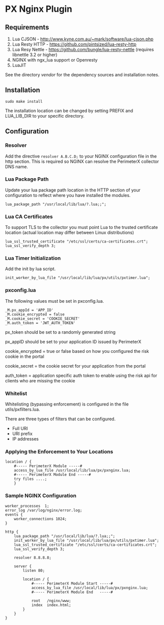 # PX Nginx Plugin

## Requirements
1. Lua CJSON - http://www.kyne.com.au/~mark/software/lua-cjson.php
2. Lua Resty HTTP - https://github.com/pintsized/lua-resty-http
3. Lua Resy Nettle - https://github.com/bungle/lua-resty-nettle (requires libnettle 3.2 or higher)
4. NGINX with ngx_lua support or Openresty
5. LuaJIT

See the directory *vendor* for the dependency sources and installation notes.

## Installation

```
sudo make install
```

The installation location can be changed by setting PREFIX and LUA_LIB_DIR to your specific directory.

## Configuration

### Resolver
Add the directive `resolver A.B.C.D;` to your NGINX configuration file in the http section. This is required so NGINX can resolve the PerimeterX collector DNS name.

### Lua Package Path
Update your lua package path location in the HTTP section of your configuration to reflect where you have installed the modules.

```
lua_package_path "/usr/local/lib/lua/?.lua;;"; 
```

### Lua CA Certificates
To support TLS to the collector you must point Lua to the trusted certificate location (actual location may differ between Linux distributions)

```
lua_ssl_trusted_certificate "/etc/ssl/certs/ca-certificates.crt";
lua_ssl_verify_depth 3;
```

### Lua Timer Initialization
Add the init by lua script.

```
init_worker_by_lua_file "/usr/local/lib/lua/px/utils/pxtimer.lua";
```

### pxconfig.lua 
The following values must be set in pxconfig.lua.

```
_M.px_appId = 'APP_ID'
_M.cookie_encrypted = false
_M.cookie_secret = 'COOKIE_SECRET'
_M.auth_token = 'JWT_AUTH_TOKEN'
```

px_token should be set to a randomly generated string

px_appID should be set to your application ID issued by PerimeterX

cookie_encrypted = true or false based on how you configured the risk cookie in the portal

cookie_secret = the cookie secret for your application from the portal

auth_token = application specific auth token to enable using the risk api for clients who are missing the cookie

### Whitelist 
Whitelisting (bypassing enforcement) is configured in the file utils/pxfilters.lua.

There are three types of filters that can be configured.

* Full URI
* URI prefix
* IP addresses

### Applying the Enforcement to Your Locations


```
location / {
    #----- PerimeterX Module -----#
    access_by_lua_file /usr/local/lib/lua/px/pxnginx.lua;
    #----- PerimeterX Module End -----#
    try files ....;
    }
```

### Sample NGINX Configuration

```
worker_processes  1;
error_log /var/log/nginx/error.log;
events {
    worker_connections 1024;
}

http {
    lua_package_path "/usr/local/lib/lua/?.lua;;";
    init_worker_by_lua_file "/usr/local/lib/lua/px/utils/pxtimer.lua";
    lua_ssl_trusted_certificate "/etc/ssl/certs/ca-certificates.crt";
    lua_ssl_verify_depth 3;
    
    resolver 8.8.8.8;

    server {
        listen 80;

        location / {
            #----- PerimeterX Module Start -----#
            access_by_lua_file /usr/local/lib/lua/px/pxnginx.lua;
            #----- PerimeterX Module End   -----#

            root   /nginx/www;
            index  index.html;
        }
    }
}
```



